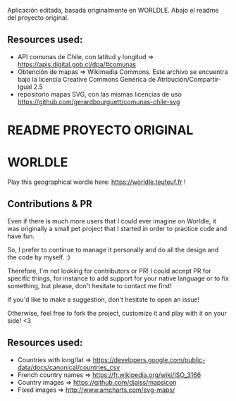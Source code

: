 Aplicación editada, basada originalmente en WORLDLE. Abajo el readme del proyecto original.


## Resources used:

- API comunas de Chile, con latitud y longitud => https://apis.digital.gob.cl/dpa/#comunas
- Obtención de mapas => Wikimedia Commons. Este archivo se encuentra bajo la licencia Creative Commons Genérica de Atribución/Compartir-Igual 2.5
- repositorio mapas SVG, con las mismas licencias de uso https://github.com/gerardbourguett/comunas-chile-svg

# README PROYECTO ORIGINAL

# WOR**L**DLE

Play this geographical wordle here: https://worldle.teuteuf.fr !

## Contributions & PR

Even if there is much more users that I could ever imagine on Worldle, it was originally a small pet project that I started in order to  practice code and have fun.

So, I prefer to continue to manage it personally and do all the design and the code by myself.  :)

Therefore, I'm not looking for contributors or PR! I could accept PR for specific things, for instance to add support for your native language or to fix something, but please, don't hesitate to contact me first!

If you'd like to make a suggestion, don't hesitate to open an issue!

Otherwise, feel free to fork the project, customize it and play with it on your side! <3

## Resources used:

- Countries with long/lat => https://developers.google.com/public-data/docs/canonical/countries_csv
- French country names => https://fr.wikipedia.org/wiki/ISO_3166
- Country images => https://github.com/djaiss/mapsicon
- Fixed images => http://www.amcharts.com/svg-maps/
